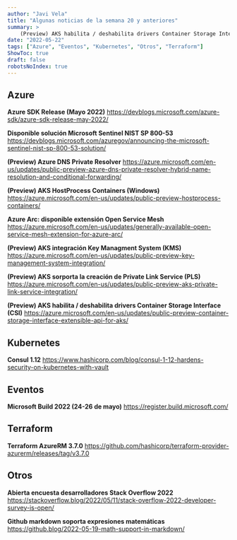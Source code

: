 ```yaml
---
author: "Javi Vela"
title: "Algunas noticias de la semana 20 y anteriores"
summary: >
    (Preview) AKS habilita / deshabilita drivers Container Storage Interface (CSI), (Preview) AKS HostProcess Containers (Windows), (Preview) AKS integración Key Managment System (KMS), (Preview) AKS sorporta la creación de Private Link Service (PLS), (Preview) Azure DNS Private Resolver, Abierta encuesta desarrolladores Stack Overflow 2022, Azure Arc: disponible extensión Open Service Mesh, Azure SDK Release (Mayo 2022), Consul 1.12, Disponible solución Microsoft Sentinel NIST SP 800-53, Github markdown soporta expresiones matemáticas, Microsoft Build 2022 (24-26 de mayo), Terraform AzureRM 3.7.0
date: "2022-05-22"
tags: ["Azure", "Eventos", "Kubernetes", "Otros", "Terraform"]
ShowToc: true
draft: false
robotsNoIndex: true
---
```

## Azure
**Azure SDK Release (Mayo 2022)**
https://devblogs.microsoft.com/azure-sdk/azure-sdk-release-may-2022/
<br/>
<!-- #azure #microsoft #skd #release -->

**Disponible solución Microsoft Sentinel NIST SP 800-53**
https://devblogs.microsoft.com/azuregov/announcing-the-microsoft-sentinel-nist-sp-800-53-solution/
<br/>
<!-- #azure #microsoft #sentinel #security -->

**(Preview) Azure DNS Private Resolver**
https://azure.microsoft.com/en-us/updates/public-preview-azure-dns-private-resolver-hybrid-name-resolution-and-conditional-forwarding/
<br/>
<!-- #azure #microsoft #dns #private -->

**(Preview) AKS HostProcess Containers (Windows)**
https://azure.microsoft.com/en-us/updates/public-preview-hostprocess-containers/
<br/>
<!-- #azure #microsoft #aks #hostprocess #containers -->

**Azure Arc: disponible extensión Open Service Mesh**
https://azure.microsoft.com/en-us/updates/generally-available-open-service-mesh-extension-for-azure-arc/
<br/>
<!-- #azure #microsoft #arc #osm #extension -->

**(Preview) AKS integración Key Managment System (KMS)**
https://azure.microsoft.com/en-us/updates/public-preview-key-management-system-integration/
<br/>
<!-- #azure #microsoft #aks #kms #security #preview -->

**(Preview) AKS sorporta la creación de Private Link Service (PLS)**
https://azure.microsoft.com/en-us/updates/public-preview-aks-private-link-service-integration/
<br/>
<!-- #azure #microsoft #aks #pls #preview -->

**(Preview) AKS habilita / deshabilita drivers Container Storage Interface (CSI)**
https://azure.microsoft.com/en-us/updates/public-preview-container-storage-interface-extensible-api-for-aks/
<br/>
<!-- #azure #microsoft #aks #csi #preview -->

## Kubernetes
**Consul 1.12**
https://www.hashicorp.com/blog/consul-1-12-hardens-security-on-kubernetes-with-vault
<br/>
<!-- kubernetes #k8s #security #consul -->

## Eventos
**Microsoft Build 2022 (24-26 de mayo)**
https://register.build.microsoft.com/
<br/>
<!-- #microsoft #build #events -->

## Terraform
**Terraform AzureRM 3.7.0**
https://github.com/hashicorp/terraform-provider-azurerm/releases/tag/v3.7.0
<br/>
<!-- #terraform #azure #release -->

## Otros
**Abierta encuesta desarrolladores Stack Overflow 2022**
https://stackoverflow.blog/2022/05/11/stack-overflow-2022-developer-survey-is-open/
<br/>
<!-- #stackoverflow #developers #survey -->

**Github markdown soporta expresiones matemáticas**
https://github.blog/2022-05-19-math-support-in-markdown/
<br/>
<!-- #github #markdown #math -->